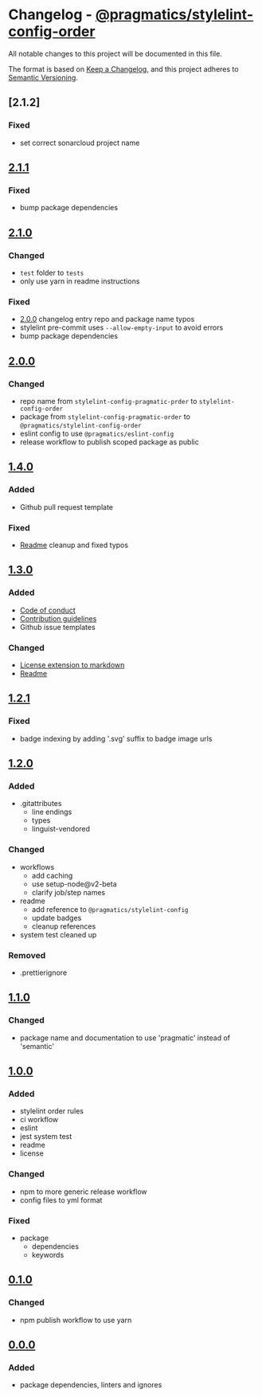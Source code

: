 # Changelog - [@pragmatics/stylelint-config-order]

All notable changes to this project will be documented in this file.

The format is based on [Keep a Changelog](https://keepachangelog.com/en/1.0.0/),
and this project adheres to [Semantic Versioning](https://semver.org/spec/v2.0.0.html).

## [2.1.2]

### Fixed

- set correct sonarcloud project name

## [2.1.1]

### Fixed

- bump package dependencies

## [2.1.0]

### Changed

- `test` folder to `tests`
- only use yarn in readme instructions

### Fixed

- [2.0.0] changelog entry repo and package name typos
- stylelint pre-commit uses `--allow-empty-input` to avoid errors
- bump package dependencies

## [2.0.0]

### Changed

- repo name from `stylelint-config-pragmatic-prder` to `stylelint-config-order`
- package from `stylelint-config-pragmatic-order` to `@pragmatics/stylelint-config-order`
- eslint config to use `@pragmatics/eslint-config`
- release workflow to publish scoped package as public

## [1.4.0]

### Added

- Github pull request template

### Fixed

- [Readme](README.md) cleanup and fixed typos

## [1.3.0]

### Added

- [Code of conduct](CODE_OF_CONDUCT.md)
- [Contribution guidelines](CONTRIBUTING.md)
- Github issue templates

### Changed

- [License extension to markdown](LICENSE.md)
- [Readme](README.md)

## [1.2.1]

### Fixed

- badge indexing by adding '.svg' suffix to badge image urls

## [1.2.0]

### Added

- .gitattributes
  - line endings
  - types
  - linguist-vendored

### Changed

- workflows
  - add caching
  - use setup-node@v2-beta
  - clarify job/step names
- readme
  - add reference to `@pragmatics/stylelint-config`
  - update badges
  - cleanup references
- system test cleaned up

### Removed

- .prettierignore

## [1.1.0]

### Changed

- package name and documentation to use 'pragmatic' instead of 'semantic'

## [1.0.0]

### Added

- stylelint order rules
- ci workflow
- eslint
- jest system test
- readme
- license

### Changed

- npm to more generic release workflow
- config files to yml format

### Fixed

- package
  - dependencies
  - keywords

## [0.1.0]

### Changed

- npm publish workflow to use yarn

## [0.0.0]

### Added

- package dependencies, linters and ignores

[2.1.1]: https://github.com/pvds/stylelint-config-order/tree/2.1.1
[2.1.0]: https://github.com/pvds/stylelint-config-order/tree/2.1.0
[2.0.0]: https://github.com/pvds/stylelint-config-order/tree/2.0.0
[1.4.0]: https://github.com/pvds/stylelint-config-order/tree/1.4.0
[1.3.0]: https://github.com/pvds/stylelint-config-order/tree/1.3.0
[1.2.1]: https://github.com/pvds/stylelint-config-order/tree/1.2.1
[1.2.0]: https://github.com/pvds/stylelint-config-order/tree/1.2.0
[1.1.0]: https://github.com/pvds/stylelint-config-order/tree/1.1.0
[1.0.0]: https://github.com/pvds/stylelint-config-order/tree/1.0.0
[0.1.0]: https://github.com/pvds/stylelint-config-order/tree/0.1.0
[0.0.0]: https://github.com/pvds/stylelint-config-order/tree/0.0.0
[@pragmatics/stylelint-config-order]: https://github.com/pvds/stylelint-config-order
